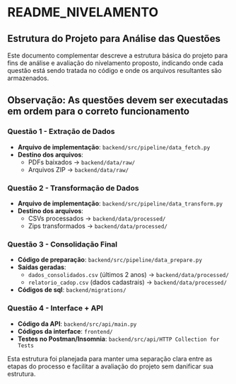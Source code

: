 # README_NIVELAMENTO

## Estrutura do Projeto para Análise das Questões
Este documento complementar descreve a estrutura básica do projeto para fins de análise e avaliação do nivelamento proposto, indicando onde cada questão está sendo tratada no código e onde os arquivos resultantes são armazenados.

## Observação: As questões devem ser executadas em ordem para o correto funcionamento

### Questão 1 - Extração de Dados
- **Arquivo de implementação**: `backend/src/pipeline/data_fetch.py`  
- **Destino dos arquivos**:
  - PDFs baixados → `backend/data/raw/`
  - Arquivos ZIP → `backend/data/raw/`

### Questão 2 - Transformação de Dados  
- **Arquivo de implementação**: `backend/src/pipeline/data_transform.py`  
- **Destino dos arquivos**:
  - CSVs processados → `backend/data/processed/`  
  - Zips transformados → `backend/data/processed/`

### Questão 3 - Consolidação Final  
- **Código de preparação**: `backend/src/pipeline/data_prepare.py`  
- **Saídas geradas**:
  - `dados_consolidados.csv` (últimos 2 anos) → `backend/data/processed/`  
  - `relatorio_cadop.csv` (dados cadastrais) → `backend/data/processed/`
- **Códigos de sql**: `backend/migrations/`

### Questão 4 - Interface + API
- **Código da API**: `backend/src/api/main.py`  
- **Códigos da interface**: `frontend/`
- **Testes no Postman/Insomnia**: `backend/src/api/HTTP Collection for Tests`

Esta estrutura foi planejada para manter uma separação clara entre as etapas do processo e facilitar a avaliação do projeto sem danificar sua estrutura.
